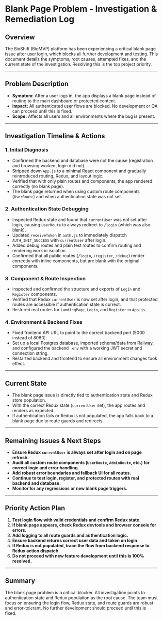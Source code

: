 # Blank Page Problem - Investigation & Remediation Log

## Overview
The BioShift (BioMVP) platform has been experiencing a critical blank page issue after user login, which blocks all further development and testing. This document details the symptoms, root causes, attempted fixes, and the current state of the investigation. Resolving this is the top project priority.

---

## Problem Description
- **Symptom:** After a user logs in, the app displays a blank page instead of routing to the main dashboard or protected content.
- **Impact:** All authenticated user flows are blocked. No development or QA can proceed until this is fixed.
- **Scope:** Affects all users and all environments where the bug is present.

---

## Investigation Timeline & Actions

### 1. Initial Diagnosis
- Confirmed the backend and database were not the cause (registration and browsing worked, login did not).
- Stripped down `App.js` to a minimal React component and gradually reintroduced routing, Redux, and layout logic.
- Verified that with only plain routes and components, the app rendered correctly (no blank page).
- The blank page returned when using custom route components (`UserRoute`) and when authentication state was not set.

### 2. Authentication State Debugging
- Inspected Redux state and found that `currentUser` was not set after login, causing `UserRoute` to always redirect to `/login` (which was also blank).
- Updated `receiveToken` in `auth.js` to immediately dispatch `AUTH_INIT_SUCCESS` with `currentUser` after login.
- Added debug routes and plain test routes to confirm routing and rendering work in isolation.
- Confirmed that all public routes (`/login`, `/register`, `/debug`) render correctly with inline components, but are blank with the original components.

### 3. Component & Route Inspection
- Inspected and confirmed the structure and exports of `Login` and `Register` components.
- Verified that Redux `currentUser` is now set after login, and that protected routes are accessible if authentication state is correct.
- Restored real routes for `LandingPage`, `Login`, and `Register` in `App.js`.

### 4. Environment & Backend Fixes
- Fixed frontend API URL to point to the correct backend port (5000 instead of 8080).
- Set up a local Postgres database, imported schema/data from Railway, and configured the backend `.env` with a working JWT secret and connection string.
- Restarted backend and frontend to ensure all environment changes took effect.

---

## Current State
- The blank page issue is directly tied to authentication state and Redux store population.
- With the correct Redux state (`currentUser` set), the app routes and renders as expected.
- If authentication fails or Redux is not populated, the app falls back to a blank page due to route guards and redirects.

---

## Remaining Issues & Next Steps
- **Ensure Redux `currentUser` is always set after login and on page refresh.**
- **Audit all custom route components (`UserRoute`, `AdminRoute`, etc.) for correct logic and error handling.**
- **Add robust error boundaries and fallback UI for all routes.**
- **Continue to test login, register, and protected routes with real backend and database.**
- **Monitor for any regressions or new blank page triggers.**

---

## Priority Action Plan
1. **Test login flow with valid credentials and confirm Redux state.**
2. **If blank page appears, check Redux devtools and browser console for errors.**
3. **Add logging to all route guards and authentication logic.**
4. **Ensure backend returns correct user data and token on login.**
5. **If Redux is not populated, trace the flow from backend response to Redux action dispatch.**
6. **Do not proceed with new feature development until this is 100% resolved.**

---

## Summary
The blank page problem is a critical blocker. All investigation points to authentication state and Redux population as the root cause. The team must focus on ensuring the login flow, Redux state, and route guards are robust and error-tolerant. No further development should proceed until this is fixed.
